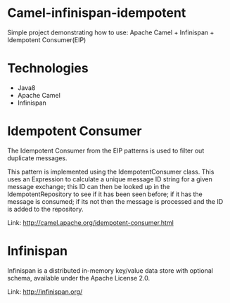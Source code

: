 # Camel-infinispan-idempotent
Simple project demonstrating how to use:
  Apache Camel + Infinispan + Idempotent Consumer(EIP)

# Technologies
- Java8
- Apache Camel
- Infinispan


# Idempotent Consumer
The Idempotent Consumer from the EIP patterns is used to filter out duplicate messages.

This pattern is implemented using the IdempotentConsumer class. This uses an Expression to calculate a unique message ID string for a given message exchange; this ID can then be looked up in the IdempotentRepository to see if it has been seen before; if it has the message is consumed; if its not then the message is processed and the ID is added to the repository.

Link: http://camel.apache.org/idempotent-consumer.html


# Infinispan
Infinispan is a distributed in-memory key/value data store with optional schema, available under the Apache License 2.0.

Link: http://infinispan.org/
